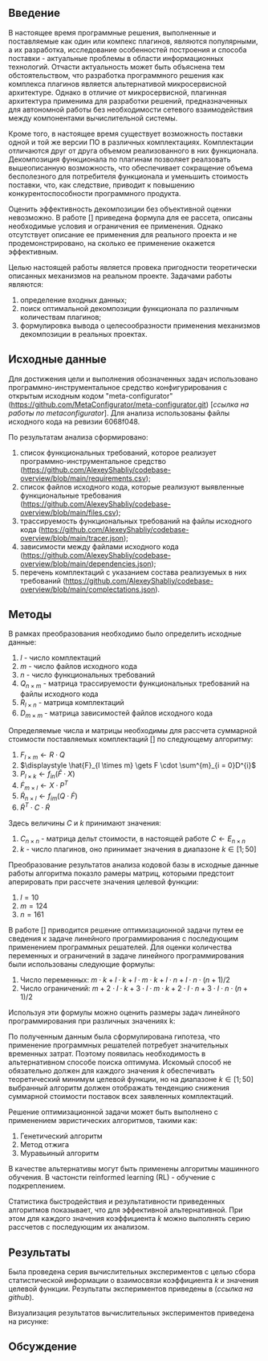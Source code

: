 ## Введение

В настоящее время программные решения, выполненные и поставляемые как один или компекс плагинов, являются популярными, а их разработка, исследование особенностей построения и способа поставки - актуальные проблемы в области информационных технологий. Отчасти актуальность может быть объяснена тем обстоятельством, что разработка программного решения как комплекса плагинов является альтернативой микросервисной архитектуре. Однако в отличие от микросервисной, плагинная архитектура применима для разработки решений, предназначенных для автономной работы без необходимости сетевого взаимодействия между компонентами вычислительной системы.

Кроме того, в настоящее время существует возможность поставки одной и той же версии ПО в различных комплектациях. Комплектации отличаются друг от друга объемом реализованного в них функционала. Декомпозиция функционала по плагинам позволяет реалзовать вышеописанную возможность, что обеспечивает сокращение объема бесполезного для потребителя функционала и уменьшить стоимость поставки, что, как следствие, приводит к повышению конкурентоспособности программного продукта.

Оценить эффективность декомпозиции без объективной оценки невозможно. В работе [] приведена формула для ее рассета, описаны необходимые условия и ограничения ее применения. Однако отсутствует описание ее применения для реального проекта и не продемонстрировано, на сколько ее применение окажется эффективным.

Целью настоящей работы является провека пригодности теоретически описанных механизмов на реальном проекте. Задачами работы являются:

1. определение входных данных;
2. поиск оптимальной декомпозиции функционала по различным количествам плагинов;
3. формулировка вывода о целесообразности применения механизмов декомпозиции в реальных проектах.

## Исходные данные

Для достижения цели и выполнения обозначенных задач использовано программно-инструментальное средство конфигурирования с открытым исходным кодом "meta-configurator" (https://github.com/MetaConfigurator/meta-configurator.git) [*ссылка на работы по metaconfigurator*]. Для анализа использованы файлы исходного кода на ревизии 6068f048.

По результатам анализа сформировано:

1. список функциональных требований, которое реализует программно-инструментальное средство 
(https://github.com/AlexeyShabliy/codebase-overview/blob/main/requirements.csv);
2. список файлов исходного кода, которые реализуют выявленные функциональные требования 
(https://github.com/AlexeyShabliy/codebase-overview/blob/main/files.csv);
3. трассируемость функциональных требований на файлы исходного кода 
(https://github.com/AlexeyShabliy/codebase-overview/blob/main/tracer.json);
4. зависимости между файлами исходного кода 
(https://github.com/AlexeyShabliy/codebase-overview/blob/main/dependencies.json);
5. перечень комплектаций с указанием состава реализуемых в них требований 
(https://github.com/AlexeyShabliy/codebase-overview/blob/main/complectations.json).

## Методы

В рамках преобразования необходимо было определить исходные данные:

1. $l$ - число комплектаций
2. $m$ - число файлов исходного кода
3. $n$ - число функциональных требований
4. $Q_{n \times m}$ - матрица трассируемости функциональных требований на файлы исходного кода
5. $R_{l \times n}$ - матрица комплектаций
6. $D_{m \times m}$ - матрица зависимостей файлов исходного кода

Определяемые числа и матрицы необходимы для рассчета суммарной стоимости поставляемых комплектаций [] по следующему алгоритму:

1. $F_{l \times m} \gets R \cdot Q$
2. $\displaystyle \hat{F}_{l \times m} \gets F \cdot \sum^{m}_{i = 0}D^{i}$
3. $P_{l \times k} \gets f_{in}(\hat{F} \cdot X)$
4. $\dot{F}_{m \times l} \gets X \cdot P^{T}$
5. $\dot{R}_{n \times l} \gets f_{im}(Q \cdot \dot{F})$
6. $\dot{R}^{T} \cdot C \cdot \dot{R}$

Здесь величины $C$ и $k$ принимают значения:

1. $C_{n \times n}$ - матрица дельт стоимости, в настоящей работе $C \gets E_{n \times n}$
2. $k$ - число плагинов, оно принимает значения в диапазоне $k \in [1; 50]$

<!-- Теперь здесь описываем, как было выполнено преобразование, какие значения присвоены в константы и какие размеры имеют матрицы, а так же как выполнялось вычисление значений элементов матриц (округление мое любимое). Потом сказать, что давайте оценим размеры и ужаснемся. Проведем подъисследование и установим, что решателями мы эту задачу будем решать 100 лет -->

Преобразование результатов анализа кодовой базы в исходные данные работы алгоритма показло рамеры матриц, которыми предстоит аперировать при рассчете значения целевой функции:

1. $l = 10$
2. $m = 124$
3. $n = 161$

В работе [] приводится решение оптимизационной задачи путем ее сведения к задаче линейного программирования с последующим применением программных решателей. Для оценки количества переменных и ограничений в задаче линейного программирования были использованы следующие формулы:

<!-- variables: m * k + l * k + l * m * k + l * n + l * n * (n + 1) / 2 -->
<!-- constraints: m + 2 * l * k + 3 * l * m * k + 2 * l * n + 3 * l * n * (n + 1) / 2 -->

1. Число переменных: $m \cdot k + l \cdot k + l \cdot m \cdot k + l \cdot n + l \cdot n \cdot (n + 1) / 2$
2. Число ограничений: $m + 2 \cdot l \cdot k + 3 \cdot l \cdot m \cdot k + 2 \cdot l \cdot n + 3 \cdot l \cdot n \cdot (n + 1) / 2$

Используя эти формулы можно оценить размеры задач линейного программирования при различных значениях k:

<!-- Можно не просто табличку, можно целый график нарисовать -->

По полученным данным была сформулирована гипотеза, что применение программных решателей потребует значительных временных затрат. Поэтому появилась необходимость в альтернативном способе поиска оптимума. Искомый способ не обязательно должен для каждого значения $k$ обеспечивать теоретический минимум целевой функции, но на диапазоне $k \in [1; 50]$ выбранный алгоритм должен отображать тенденцию снижения суммарной стоимости поставок всех заявленных комплектаций.

<!-- Далее следует рассуждение, какой способ решения задачи лучше. Сюда же можно и про rl написать. -->

<!-- Предполагаемые кандидаты на методы (5 штучек бы):

1. Программные решатели
2. Генетический алгоритм
3. RL
4. Метод отжига (отметаем)
5. Метод муравьиной колонии (отметаем) -->

Решение оптимизационной задачи может быть выполнено с применением эвристических алгоритмов, такими как:

1. Генетический алгоритм
2. Метод отжига
3. Муравьиный алгоритм

В качестве альтернативы могут быть применены алгоритмы машинного обучения. В частонсти reinformed learning (RL) - обучение с подкреплением.

<!-- Здесь описываем, какую генетику и какой RL будем использовать -->

<!-- После этого таблица (график) сравнения быстродействия -->

Статистика быстродействия и результативности приведенных алгоритмов показывает, что для эффективной альтернативной. При этом для каждого значения коэффициента $k$ можно выполнять серию рассчетов с последующим их анализом.

## Результаты

Была проведена серия вычислительных экспериментов с целью сбора статистической информации о взаимосвязи коэффициента $k$ и значения целевой функции. Результаты экспериментов приведены в (*ссылка на github*).

Визуализация результатов вычислительных экспериментов приведена на рисунке:

<!-- График зависимости cost от k -->

## Обсуждение


